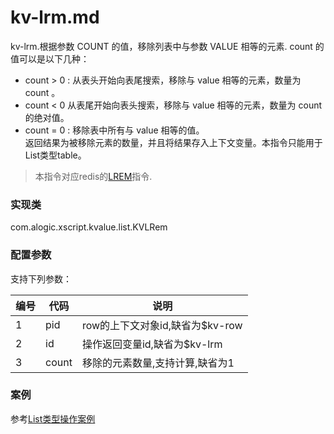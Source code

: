 kv-lrm.md
=======

kv-lrm.根据参数 COUNT 的值，移除列表中与参数 VALUE 相等的元素.
count 的值可以是以下几种：
* count > 0 : 从表头开始向表尾搜索，移除与 value 相等的元素，数量为 count 。
* count < 0  从表尾开始向表头搜索，移除与 value 相等的元素，数量为 count 的绝对值。
* count = 0 : 移除表中所有与 value 相等的值。  
返回结果为被移除元素的数量，并且将结果存入上下文变量。本指令只能用于List类型table。

> 本指令对应redis的[LREM](http://redis.io/commands/lrem)指令.

### 实现类

com.alogic.xscript.kvalue.list.KVLRem

### 配置参数

支持下列参数：

| 编号 | 代码 | 说明 |
| ---- | ---- | ---- |
| 1 | pid | row的上下文对象id,缺省为$kv-row |
| 2 | id | 操作返回变量id,缺省为$kv-lrm |
| 3 | count | 移除的元素数量,支持计算,缺省为1|


### 案例

参考[List类型操作案例](case.list.md)